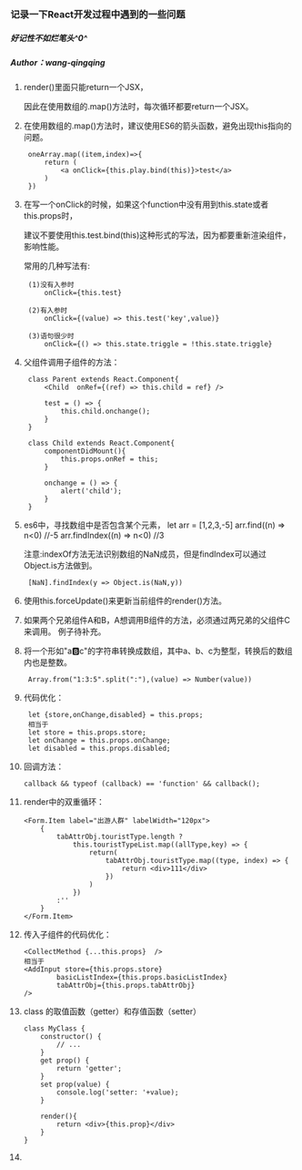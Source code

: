 ### 记录一下React开发过程中遇到的一些问题
##### 好记性不如烂笔头^0^
##### Author：wang-qingqing

1. render()里面只能return一个JSX，

   因此在使用数组的.map()方法时，每次循环都要return一个JSX。

2. 在使用数组的.map()方法时，建议使用ES6的箭头函数，避免出现this指向的问题。

		oneArray.map((item,index)=>{
			return (
				<a onClick={this.play.bind(this)}>test</a>
			)
		})

3. 在写一个onClick的时候，如果这个function中没有用到this.state或者this.props时，

	建议不要使用this.test.bind(this)这种形式的写法，因为都要重新渲染组件，影响性能。

	常用的几种写法有:

		(1)没有入参时
			onClick={this.test}

		(2)有入参时
			onClick={(value) => this.test('key',value)}

		(3)语句很少时
			onClick={() => this.state.triggle = !this.state.triggle}

4. 父组件调用子组件的方法：

		class Parent extends React.Component{
			<Child  onRef={(ref) => this.child = ref} />

			test = () => {
				this.child.onchange();
			}
		}

		class Child extends React.Component{
			componentDidMount(){
				this.props.onRef = this;
			}

			onchange = () => {
				alert('child');
			}
		}

5. es6中，寻找数组中是否包含某个元素，
	let arr = [1,2,3,-5]
	arr.find((n) => n<0)  //-5
	arr.findIndex((n) => n<0)  //3 

	注意:indexOf方法无法识别数组的NaN成员，但是findIndex可以通过Object.is方法做到。

		[NaN].findIndex(y => Object.is(NaN,y))

6. 使用this.forceUpdate()来更新当前组件的render()方法。
	
7. 如果两个兄弟组件A和B，A想调用B组件的方法，必须通过两兄弟的父组件C来调用。
	例子待补充。
	
8. 将一个形如"a:b:c"的字符串转换成数组，其中a、b、c为整型，转换后的数组内也是整数。

		Array.from("1:3:5".split(":"),(value) => Number(value))

9. 代码优化：

		let {store,onChange,disabled} = this.props;
		相当于
		let store = this.props.store;
		let onChange = this.props.onChange;
		let disabled = this.props.disabled;

10. 回调方法：

		callback && typeof (callback) == 'function' && callback(); 

11. render中的双重循环：

		<Form.Item label="出游人群" labelWidth="120px">
			{   
				tabAttrObj.touristType.length ?
					this.touristTypeList.map((allType,key) => {
						return(
							tabAttrObj.touristType.map((type, index) => {
								return <div>111</div>
							})
						)                                     
					})
				:''
			}
		</Form.Item>

12. 传入子组件的代码优化：

		<CollectMethod {...this.props}  />
		相当于
		<AddInput store={this.props.store} 
                basicListIndex={this.props.basicListIndex} 
                tabAttrObj={this.props.tabAttrObj} 
		/>

13. class 的取值函数（getter）和存值函数（setter）

		class MyClass {
			constructor() {
				// ...
			}
			get prop() {
				return 'getter';
			}
			set prop(value) {
				console.log('setter: '+value);
			}

			render(){
				return <div>{this.prop}</div>
			}
		}

14. 
		

